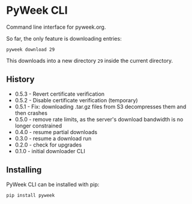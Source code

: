 # PyWeek CLI


Command line interface for pyweek.org.

So far, the only feature is downloading entries:

    pyweek download 29


This downloads into a new directory `29` inside the current directory.


## History

* 0.5.3 - Revert certificate verification
* 0.5.2 - Disable certificate verification (temporary)
* 0.5.1 - Fix: downloading .tar.gz files from S3 decompresses them and
  then crashes
* 0.5.0 - remove rate limits, as the server's download bandwidth is no longer
  constrained
* 0.4.0 - resume partial downloads
* 0.3.0 - resume a download run
* 0.2.0 - check for upgrades
* 0.1.0 - initial downloader CLI


## Installing

PyWeek CLI can be installed with pip:

    pip install pyweek
